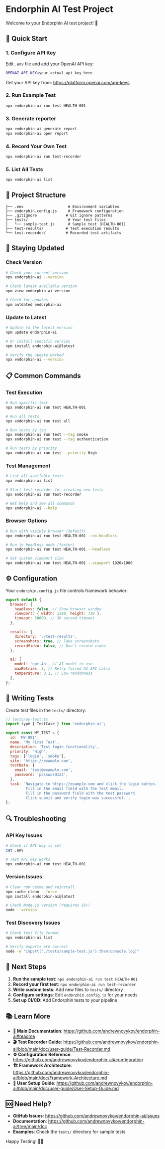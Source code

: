 # Endorphin AI Test Project

Welcome to your Endorphin AI test project! 🎉

## 🚀 Quick Start

### 1. Configure API Key

Edit `.env` file and add your OpenAI API key:

```bash
OPENAI_API_KEY=your_actual_api_key_here
```

Get your API key from: https://platform.openai.com/api-keys

### 2. Run Example Test

```bash
npx endorphin-ai run test HEALTH-001
```

### 3. Generate reporter

```bash
npx endorphin-ai generate report
npx endorphin-ai open report

```

### 4. Record Your Own Test

```bash
npx endorphin-ai run test-recorder
```

### 5. List All Tests

```bash
npx endorphin-ai list
```

## 📁 Project Structure

```
├── .env                    # Environment variables
├── endorphin.config.js     # Framework configuration
├── .gitignore             # Git ignore patterns
├── tests/                  # Your test files
│   └── sample-test.js      # Sample test (HEALTH-001)
├── test-results/          # Test execution results
└── test-recorder/         # Recorded test artifacts
```

## 🔄 Staying Updated

### Check Version

```bash
# Check your current version
npx endorphin-ai --version

# Check latest available version
npm view endorphin-ai version

# Check for updates
npm outdated endorphin-ai
```

### Update to Latest

```bash
# Update to the latest version
npm update endorphin-ai

# Or install specific version
npm install endorphin-ai@latest

# Verify the update worked
npx endorphin-ai --version
```

## 📋 Common Commands

### Test Execution

```bash
# Run specific test
npx endorphin-ai run test HEALTH-001

# Run all tests
npx endorphin-ai run test all

# Run tests by tag
npx endorphin-ai run test --tag smoke
npx endorphin-ai run test --tag authentication

# Run tests by priority
npx endorphin-ai run test --priority High
```

### Test Management

```bash
# List all available tests
npx endorphin-ai list

# Start test recorder for creating new tests
npx endorphin-ai run test-recorder

# Get help and see all commands
npx endorphin-ai --help
```

### Browser Options

```bash
# Run with visible browser (default)
npx endorphin-ai run test HEALTH-001 --no-headless

# Run in headless mode (faster)
npx endorphin-ai run test HEALTH-001 --headless

# Set custom viewport size
npx endorphin-ai run test HEALTH-001 --viewport 1920x1080
```

## ⚙️ Configuration

Your `endorphin.config.js` file controls framework behavior:

```javascript
export default {
  browser: {
    headless: false, // Show browser window
    viewport: { width: 1280, height: 720 },
    timeout: 30000, // 30 second timeout
  },

  results: {
    directory: './test-results',
    screenshots: true, // Take screenshots
    recordVideo: false, // Don't record video
  },

  ai: {
    model: 'gpt-4o', // AI model to use
    maxRetries: 3, // Retry failed AI API calls
    temperature: 0.1, // Low randomness
  },
};
```

## 📝 Writing Tests

Create test files in the `tests/` directory:

```javascript
// tests/my-test.ts
import type { TestCase } from 'endorphin-ai';

export const MY_TEST = {
  id: 'MY-001',
  name: 'My First Test',
  description: 'Test login functionality',
  priority: 'High',
  tags: ['login', 'smoke'],
  site: 'https://example.com',
  testData: {
    email: 'test@example.com',
    password: 'password123',
  },
  task: `Navigate to https://example.com and click the login button.
         Fill in the email field with the test email.
         Fill in the password field with the test password.
         Click submit and verify login was successful.`,
};
```

## 🔍 Troubleshooting

### API Key Issues

```bash
# Check if API key is set
cat .env

# Test API key works
npx endorphin-ai run test HEALTH-001
```

### Version Issues

```bash
# Clear npm cache and reinstall
npm cache clean --force
npm install endorphin-ai@latest

# Check Node.js version (requires 16+)
node --version
```

### Test Discovery Issues

```bash
# Check test file format
npx endorphin-ai list

# Verify exports are correct
node -e "import('./tests/sample-test.js').then(console.log)"
```

## 🎯 Next Steps

1. **Run the sample test**: `npx endorphin-ai run test HEALTH-001`
2. **Record your first test**: `npx endorphin-ai run test-recorder`
3. **Write custom tests**: Add new files to `tests/` directory
4. **Configure settings**: Edit `endorphin.config.js` for your needs
5. **Set up CI/CD**: Add Endorphin tests to your pipeline

## 📚 Learn More

- **📖 Main Documentation**:
  https://github.com/andrewnovykov/endorphin-ai#readme
- **🎬 Test Recorder Guide**:
  https://github.com/andrewnovykov/endorphin-ai/blob/main/doc/user-guide/Test-Recorder.md
- **⚙️ Configuration Reference**:
  https://github.com/andrewnovykov/endorphin-ai#configuration
- **🏗️ Framework Architecture**:
  https://github.com/andrewnovykov/endorphin-ai/blob/main/doc/Framework-Architecture.md
- **🔧 User Setup Guide**:
  https://github.com/andrewnovykov/endorphin-ai/blob/main/doc/user-guide/User-Setup-Guide.md

## 🆘 Need Help?

- **GitHub Issues**: https://github.com/andrewnovykov/endorphin-ai/issues
- **Documentation**: https://github.com/andrewnovykov/endorphin-ai/tree/main/doc
- **Examples**: Check the `tests/` directory for sample tests

Happy Testing! 🧪✨
